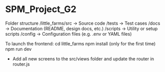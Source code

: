 # SPM_Project_G2

Folder structure
/little_farms/src → Source code
/tests → Test cases
/docs → Documentation (README, design docs, etc.)
/scripts → Utility or setup scripts
/config → Configuration files (e.g. .env or YAML files)

To launch the frontend:
cd little_farms
npm install (only for the first time)
npm run dev


* Add all new screens to the src/views folder and update the router in router.js